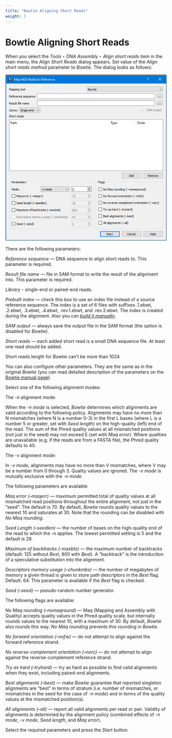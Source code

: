 ```yaml
---
title: "Bowtie Aligning Short Reads"
weight: 1
---
```



# Bowtie Aligning Short Reads

When you select the _Tools ‣ DNA Assembly ‣ Align short reads_ item in the main menu, the _Align Short Reads_ dialog appears. Set value of the _Align short reads method_ parameter to _Bowtie_. The dialog looks as follows:


![](/images/65930853/107020295.png)

There are the following parameters:

_Reference sequence_ — DNA sequence to align short reads to. This parameter is required.

_Result file name_ — file in SAM format to write the result of the alignment into. This parameter is required.

_Library_ - single-end or paired-end reads.

_Prebuilt index_ — check this box to use an index file instead of a source reference sequence. The index is a set of 6 files with suffixes .1.ebwt, .2.ebwt, .3.ebwt, .4.ebwt, .rev.1.ebwt, and .rev.2.ebwt. The index is created during the alignment. Also you can [_build it manually_](http://ugene.unipro.ru/documentation/manual/plugins/bowtie/build_index.html#bowtie-build-index).

_SAM output_ — always save the output file in the SAM format (the option is disabled for _Bowtie_).

_Short reads_ — each added short read is a small DNA sequence file. At least one read should be added.

Short reads length for _Bowtie_ can’t be more than 1024.

You can also configure other parameters. They are the same as in the original _Bowtie_ (you can read detailed description of the parameters on the [Bowtie manual page](http://bowtie-bio.sourceforge.net/manual.shtml)).

Select one of the following alignment modes:

The _\-n_ alignment mode:

When the _\-n mode_ is selected, _Bowtie_ determines which alignments are valid according to the following policy. Alignments may have no more than N mismatches (where N is a number 0-3) in the first L bases (where L is a number 5 or greater, set with _Seed length_) on the high-quality (left) end of the read. The sum of the Phred quality values at all mismatched positions (not just in the seed) may not exceed E (set with _Maq error_). Where qualities are unavailable (e.g. if the reads are from a FASTA file), the Phred quality defaults to 40.

The _\-v_ alignment mode:

In _\-v mode_, alignments may have no more than V mismatches, where V may be a number from 0 through 3. Quality values are ignored. The _\-v mode_ is mutually exclusive with the _\-n mode_.

The following parameters are available:

_Maq error (–maqerr)_ — maximum permitted total of quality values at all mismatched read positions throughout the entire alignment, not just in the “seed”. The default is 70. By default, _Bowtie_ rounds quality values to the nearest 10 and saturates at 30. Note that the rounding can be disabled with _No Maq rounding_.

_Seed Length (–seedlen)_ — the number of bases on the high-quality end of the read to which the _\-n_ applies. The lowest permitted setting is 5 and the default is 28.

_Maximum of backtracks (-maxbts)_ — the maximum number of backtracks (default: 125 without _Best_, 800 with _Best_). A “backtrack” is the introduction of a speculative substitution into the alignment.

_Descriptors memory usage (–chunkmbs)_ — the number of megabytes of memory a given thread is given to store path descriptors in the _Best_ flag. Default: 64. This parameter is available if the _Best_ flag is checked.

_Seed (–seed)_ — pseudo-random number generator.

The following flags are available:

_No Maq rounding (–nomaqround)_ — Maq (Mapping and Assembly with Quality) accepts quality values in the Phred quality scale, but internally rounds values to the nearest 10, with a maximum of 30. By default, _Bowtie_ also rounds this way. _No Maq rounding_ prevents this rounding in _Bowtie_.

_No forward orientation (–nofw)_ — do not attempt to align against the forward reference strand.

_No reverse-complement orientation (–norc)_ — do not attempt to align against the reverse-complement reference strand.

_Try as hard (–tryhard)_ — try as hard as possible to find valid alignments when they exist, including paired-end alignments.

_Best alignments (–best)_ — make _Bowtie_ guarantee that reported singleton alignments are “best” in terms of stratum (i.e. number of mismatches, or mismatches in the seed for the case of _\-n mode_) and in terms of the quality values at the mismatched position(s).

_All alignments (–all)_ — report all valid alignments per read or pair. Validity of alignments is determined by the alignment policy (combined effects of _\-n mode_, _\-v mode_, _Seed length_, and _Maq error_).

Select the required parameters and press the _Start_ button.
